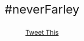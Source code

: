 <div style="width: 100%;">
  <p style="text-align: center;margin-top: 18%;font-size: 30pt;">#neverFarley</p>
  <p style="text-align: center;font-size: 16pt;"><a class="twitter-share-button" href="https://twitter.com/intent/tweet?hashtags=neverfarley&url=http%3A%2F%2Fhashtagneverfarley.com&via=mutmatt">Tweet This</a></p>
</div>
